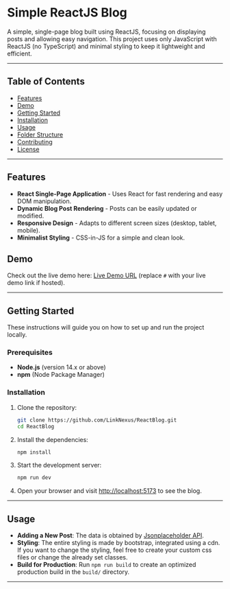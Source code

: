 # Simple ReactJS Blog

A simple, single-page blog built using ReactJS, focusing on displaying posts and allowing easy navigation. This project uses only JavaScript with ReactJS (no TypeScript) and minimal styling to keep it lightweight and efficient.

---

## Table of Contents

- [Features](#features)
- [Demo](#demo)
- [Getting Started](#getting-started)
- [Installation](#installation)
- [Usage](#usage)
- [Folder Structure](#folder-structure)
- [Contributing](#contributing)
- [License](#license)

---

## Features

- **React Single-Page Application** - Uses React for fast rendering and easy DOM manipulation.
- **Dynamic Blog Post Rendering** - Posts can be easily updated or modified.
- **Responsive Design** - Adapts to different screen sizes (desktop, tablet, mobile).
- **Minimalist Styling** - CSS-in-JS for a simple and clean look.

## Demo

Check out the live demo here: [Live Demo URL](#) (replace `#` with your live demo link if hosted).

---

## Getting Started

These instructions will guide you on how to set up and run the project locally.

### Prerequisites

- **Node.js** (version 14.x or above)
- **npm** (Node Package Manager)

### Installation

1. Clone the repository:
    ```bash
    git clone https://github.com/LinkNexus/ReactBlog.git
    cd ReactBlog
    ```

2. Install the dependencies:
    ```bash
    npm install
    ```

3. Start the development server:
    ```bash
    npm run dev
    ```

4. Open your browser and visit [http://localhost:5173](http://localhost:5173) to see the blog.

---

## Usage

- **Adding a New Post**: The data is obtained by [Jsonplaceholder API](https://jsonplaceholder.typicode.com/posts/).
- **Styling**: The entire styling is made by bootstrap, integrated using a cdn. If you want to change the styling, feel free
to create your custom css files or change the already set classes.
- **Build for Production**: Run `npm run build` to create an optimized production build in the `build/` directory.

---

